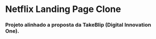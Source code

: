 # Netflix Landing Page Clone

### Projeto alinhado a proposta da TakeBlip (Digital Innovation One).









